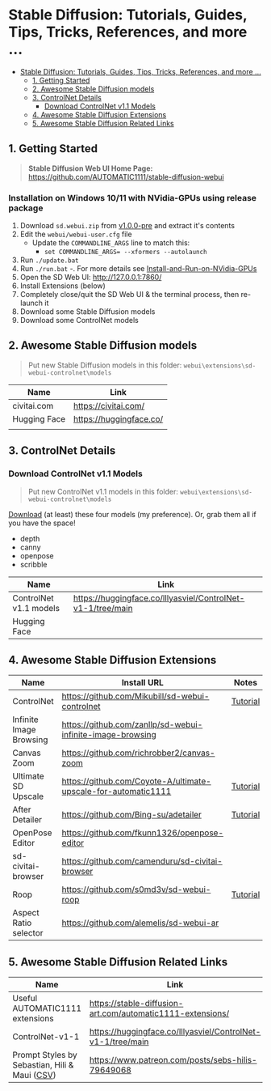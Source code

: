 # Stable Diffusion: Tutorials, Guides, Tips, Tricks, References, and more ...

> 

- [Stable Diffusion: Tutorials, Guides, Tips, Tricks, References, and more ...](#stable-diffusion-tutorials-guides-tips-tricks-references-and-more-)
	- [1. Getting Started](#1-getting-started)
	- [2. Awesome Stable Diffusion models](#2-awesome-stable-diffusion-models)
	- [3. ControlNet Details](#3-controlnet-details)
		- [Download ControlNet v1.1 Models](#download-controlnet-v11-models)
	- [4. Awesome Stable Diffusion Extensions](#4-awesome-stable-diffusion-extensions)
	- [5. Awesome Stable Diffusion Related Links](#5-awesome-stable-diffusion-related-links)

## 1. Getting Started

> **Stable Diffusion Web UI Home Page:** https://github.com/AUTOMATIC1111/stable-diffusion-webui

### Installation on Windows 10/11 with NVidia-GPUs using release package

1. Download `sd.webui.zip` from [v1.0.0-pre](https://github.com/AUTOMATIC1111/stable-diffusion-webui/releases/tag/v1.0.0-pre) and extract it's contents
2. Edit the `webui/webui-user.cfg` file
   - Update the `COMMANDLINE_ARGS` line to match this:
     - `set COMMANDLINE_ARGS= --xformers --autolaunch`
3. Run `./update.bat`
4. Run `./run.bat`
   -. For more details see [Install-and-Run-on-NVidia-GPUs](https://github.com/AUTOMATIC1111/stable-diffusion-webui/wiki/Install-and-Run-on-NVidia-GPUs) 
5. Open the SD Web UI: http://127.0.0.1:7860/
6. Install Extensions (below)
7. Completely close/quit the SD Web UI & the terminal process, then re-launch it
8. Download some Stable Diffusion models
9. Download some ControlNet models

## 2. Awesome Stable Diffusion models

> Put new Stable Diffusion models in this folder: `webui\extensions\sd-webui-controlnet\models`

| Name | Link |
|--|--|
| civitai.com | https://civitai.com/ |
| Hugging Face | https://huggingface.co/ |
|  |  |

## 3. ControlNet Details

### Download ControlNet v1.1 Models

> Put new ControlNet v1.1 models in this folder: `webui\extensions\sd-webui-controlnet\models`

[Download](https://huggingface.co/lllyasviel/ControlNet-v1-1/tree/main) (at least) these four models (my preference). Or, grab them all if you have the space!
- depth
- canny
- openpose
- scribble

| Name | Link |
|--|--|
| ControlNet v1.1 models | https://huggingface.co/lllyasviel/ControlNet-v1-1/tree/main |
| Hugging Face |  |

## 4. Awesome Stable Diffusion Extensions

| Name | Install URL | Notes |
|--|--|--|
| ControlNet | https://github.com/Mikubill/sd-webui-controlnet | [Tutorial](https://stable-diffusion-art.com/controlnet/) |
| Infinite Image Browsing | https://github.com/zanllp/sd-webui-infinite-image-browsing |  |
| Canvas Zoom | https://github.com/richrobber2/canvas-zoom |  |
| Ultimate SD Upscale | https://github.com/Coyote-A/ultimate-upscale-for-automatic1111 | [Tutorial](https://stable-diffusion-art.com/controlnet-upscale/) |
| After Detailer | https://github.com/Bing-su/adetailer | [Tutorial](https://stable-diffusion-art.com/adetailer/) |
| OpenPose Editor | https://github.com/fkunn1326/openpose-editor |  |
| sd-civitai-browser | https://github.com/camenduru/sd-civitai-browser |  |
| Roop | https://github.com/s0md3v/sd-webui-roop | [Tutorial](https://stable-diffusion-art.com/consistent-face/) |
| Aspect Ratio selector | https://github.com/alemelis/sd-webui-ar |  |

## 5. Awesome Stable Diffusion Related Links

| Name | Link |
|--|--|
| Useful AUTOMATIC1111 extensions | https://stable-diffusion-art.com/automatic1111-extensions/ |
| ControlNet-v1-1 | https://huggingface.co/lllyasviel/ControlNet-v1-1/tree/main |
| Prompt Styles by Sebastian, Hili & Maui ([CSV](https://www.patreon.com/file?h=79649068&i=15686449)) | https://www.patreon.com/posts/sebs-hilis-79649068 |
